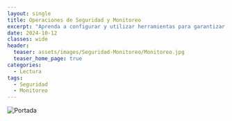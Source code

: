 ```yaml
---
layout: single
title: Operaciones de Seguridad y Monitoreo
excerpt: "Aprenda a configurar y utilizar herramientas para garantizar que la actividad sospechosa se identifique y se trate rápidamente dentro de su entorno."
date: 2024-10-12
classes: wide
header:
  teaser: assets/images/Seguridad-Monitoreo/Monitoreo.jpg
  teaser_home_page: true
categories:
  - Lectura
tags:
  - Seguridad
  - Monitoreo
---
```


![Portada](https://tryhackme.4kiing.net/assets/images/Seguridad-Monitoreo/Portada.jpg)

